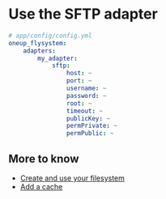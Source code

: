 # Use the SFTP adapter

```yml
# app/config/config.yml
oneup_flysystem:
    adapters:
        my_adapter:
            sftp:
                host: ~
                port: ~
                username: ~
                password: ~
                root: ~
                timeout: ~
                publicKey: ~
                permPrivate: ~
                permPublic: ~
```

## More to know
* [Create and use your filesystem](filesystem_create.md)
* [Add a cache](filesystem_cache.md)